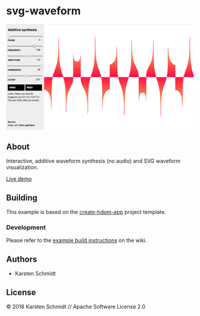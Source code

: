 # svg-waveform

![screenshot](https://raw.githubusercontent.com/thi-ng/umbrella/develop/assets/examples/svg-waveform.png)

## About

Interactive, additive waveform synthesis (no audio) and SVG waveform
visualization.

[Live demo](https://demo.thi.ng/umbrella/svg-waveform/)

## Building

This example is based on the
[create-hdom-app](https://github.com/thi-ng/create-hdom-app) project
template.

### Development

Please refer to the [example build
instructions](https://github.com/thi-ng/umbrella/wiki/Example-build-instructions)
on the wiki.

## Authors

- Karsten Schmidt

## License

&copy; 2018 Karsten Schmidt // Apache Software License 2.0
